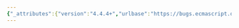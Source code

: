 ```yaml
---
{"_attributes":{"version":"4.4.4+","urlbase":"https://bugs.ecmascript.org/","maintainer":"dherman@mozilla.com"},"bug":{"bug_id":774,"creation_ts":"2012-10-09 14:33:00 -0700","short_desc":"Time duration (2h and 45min long)","delta_ts":"2016-02-15 16:02:38 -0800","product":"Internationalization - ECMA-402","component":"Specification","version":"unspecified","rep_platform":"All","op_sys":"All","bug_status":"IN_PROGRESS","bug_severity":"enhancement","everconfirmed":true,"reporter":{"uid":"cira","name":"Nebojša Ćirić"},"assigned_to":{"uid":"caridy","name":"Caridy Patiño"},"cc":"caridy","long_desc":[{"commentid":1909,"comment_count":0,"who":{"uid":"cira","name":"Nebojša Ćirić"},"bug_when":"2012-10-09 14:33:25 -0700","thetext":"Format time in locale friendly duration format.\n\nWe should research what is available in current i18n libraries. Possibly a strawman."},{"commentid":3023,"comment_count":1,"who":{"uid":"ecmascriptbugs","name":"Norbert"},"bug_when":"2012-12-17 16:47:31 -0800","thetext":"At the 2012-12-14 internationalization meeting, Mark was asked to write a\nstrawman."},{"commentid":14920,"comment_count":2,"who":{"uid":"caridy","name":"Caridy Patiño"},"bug_when":"2016-02-15 16:00:15 -0800","thetext":"backpointer to the proposal: https://github.com/tc39/ecma402/issues/32"}]}}
---
```

